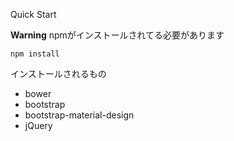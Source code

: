 Quick Start

**Warning** npmがインストールされてる必要があります

```
npm install
```

インストールされるもの

- bower
- bootstrap
- bootstrap-material-design
- jQuery



